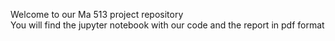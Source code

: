 Welcome to our Ma 513 project repository <br />
You will find the jupyter notebook with our code and the report in pdf format
